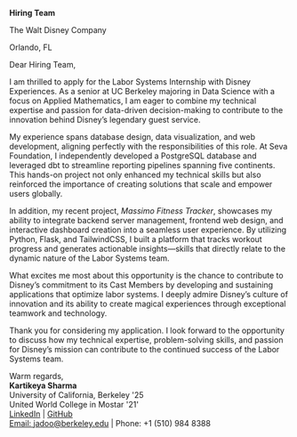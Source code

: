 
**Hiring Team** <br>

The Walt Disney Company <br>

Orlando, FL <br>

  

Dear Hiring Team,

  

I am thrilled to apply for the Labor Systems Internship with Disney Experiences. As a senior at UC Berkeley majoring in Data Science with a focus on Applied Mathematics, I am eager to combine my technical expertise and passion for data-driven decision-making to contribute to the innovation behind Disney’s legendary guest service.

  

My experience spans database design, data visualization, and web development, aligning perfectly with the responsibilities of this role. At Seva Foundation, I independently developed a PostgreSQL database and leveraged dbt to streamline reporting pipelines spanning five continents. This hands-on project not only enhanced my technical skills but also reinforced the importance of creating solutions that scale and empower users globally.

  

In addition, my recent project, _Massimo Fitness Tracker_, showcases my ability to integrate backend server management, frontend web design, and interactive dashboard creation into a seamless user experience. By utilizing Python, Flask, and TailwindCSS, I built a platform that tracks workout progress and generates actionable insights—skills that directly relate to the dynamic nature of the Labor Systems team.

  

What excites me most about this opportunity is the chance to contribute to Disney’s commitment to its Cast Members by developing and sustaining applications that optimize labor systems. I deeply admire Disney’s culture of innovation and its ability to create magical experiences through exceptional teamwork and technology.

  

Thank you for considering my application. I look forward to the opportunity to discuss how my technical expertise, problem-solving skills, and passion for Disney’s mission can contribute to the continued success of the Labor Systems team.


Warm regards, <br>
**Kartikeya Sharma** <br>
University of California, Berkeley '25 <br>
United World College in Mostar '21' <br>
[LinkedIn](https://www.linkedin.com/in/kartikae/) | [GitHub](https://github.com/KTK-Jadoo) <br>
[Email: jadoo@berkeley.edu](mailto:jadoo@berkeley.edu) | Phone: +1 (510) 984 8388 <br>